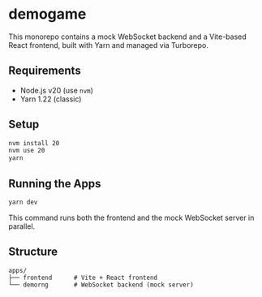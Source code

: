 # demogame

This monorepo contains a mock WebSocket backend and a Vite-based React frontend, built with Yarn and managed via Turborepo.

## Requirements

- Node.js v20 (use `nvm`)
- Yarn 1.22 (classic)

## Setup

```bash
nvm install 20
nvm use 20
yarn
```

## Running the Apps

```bash
yarn dev
```

This command runs both the frontend and the mock WebSocket server in parallel.

## Structure

```
apps/
├── frontend      # Vite + React frontend
└── demorng       # WebSocket backend (mock server)
```
